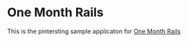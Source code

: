 # One Month Rails
This is the pintersting sample applicaton for 
[One Month Rails](http://onemonth.com)